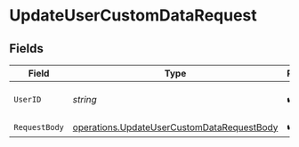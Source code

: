# UpdateUserCustomDataRequest


## Fields

| Field                                                                                                    | Type                                                                                                     | Required                                                                                                 | Description                                                                                              |
| -------------------------------------------------------------------------------------------------------- | -------------------------------------------------------------------------------------------------------- | -------------------------------------------------------------------------------------------------------- | -------------------------------------------------------------------------------------------------------- |
| `UserID`                                                                                                 | *string*                                                                                                 | :heavy_check_mark:                                                                                       | The unique identifier of the user.                                                                       |
| `RequestBody`                                                                                            | [operations.UpdateUserCustomDataRequestBody](../../models/operations/updateusercustomdatarequestbody.md) | :heavy_check_mark:                                                                                       | N/A                                                                                                      |